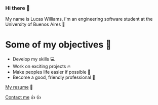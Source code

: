 ### Hi there :metal:
My name is Lucas Williams, i'm an engineering software student at the University of Buenos Aires :orange_book:

# Some of my objectives :man: 
* Develop my skills :computer:
* Work on exciting projects :fire:
* Make peoples life easier if possible :raised_hands:
* Become a good, friendly professional :muscle:


<a href="https://drive.google.com/file/d/1ulR21dUbGLPXeQma03YA47Q1NGVKWxOf/view?usp=drive_link">My resume</a> :page_facing_up:

<a href="lucaswilliams0296@gmail.com">Contact me</a> 👍 :thumbsup:

<!--
**lucas96will/lucas96will** is a ✨ _special_ ✨ repository because its `README.md` (this file) appears on your GitHub profile.

Here are some ideas to get you started:

- 🔭 I’m currently working on ...
- 🌱 I’m currently learning ...
- 👯 I’m looking to collaborate on ...
- 🤔 I’m looking for help with ...
- 💬 Ask me about ...
- 📫 How to reach me: ...
- 😄 Pronouns: ...
- ⚡ Fun fact: ...
-->
